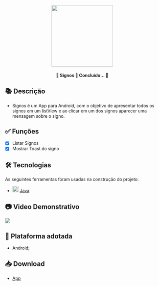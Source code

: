 <h1 align="center">
   <img src="https://firebasestorage.googleapis.com/v0/b/apostas-e1af2.appspot.com/o/java%2Fsignos.PNG?alt=media&token=9c671ca3-dfc6-4969-a875-2d8eb91a9c71" width="200">
</h1>

<h4 align="center"> 
	🚧 Signos 🚀 Concluido...  🚧
</h4>

## 📚 Descrição

 - Signos é um App para Android, com o objetivo de apresentar todos os signos em um listView e ao clicar em um dos signos aparecer uma mensagem sobre o signo.

## ✅ Funções
  
  - [x] Listar Signos
  - [x] Mostrar Toast do signo

## 🛠 Tecnologias

As seguintes ferramentas foram usadas na construção do projeto:

- <img src="https://cdn.jsdelivr.net/gh/devicons/devicon/icons/java/java-original.svg" height="20" width="20"/> [Java](https://www.java.com/pt-BR/)


## 📷 Video Demonstrativo

<div>
<a href="https://youtu.be/pw1ICUVy7_c" target="_blank"><img src="https://img.shields.io/badge/YouTube-FF0000?style=for-the-badge&logo=youtube&logoColor=white" target="_blank"></a>
</div>

## 📱 Plataforma adotada

  - Android;

## 📥 Download

  - [App](https://drive.google.com/file/d/16IIPQwmcMkAhLGsNUMBzwyQui4E0Ockx/view?usp=sharing)
